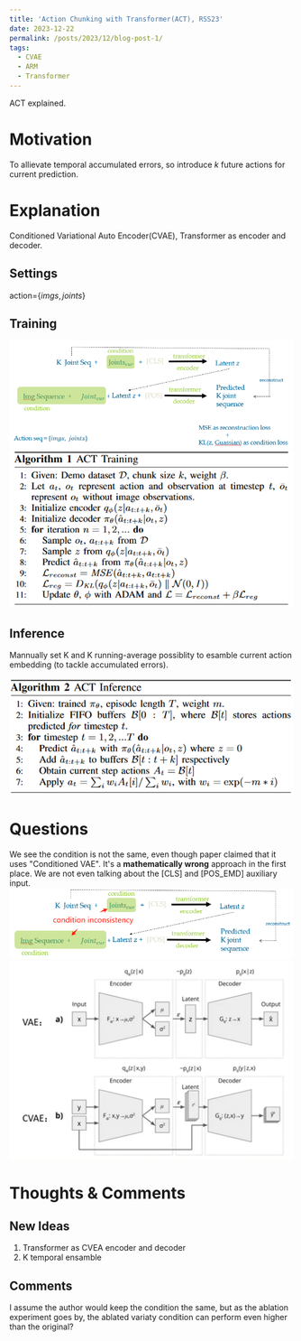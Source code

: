 ```yaml
---
title: 'Action Chunking with Transformer(ACT), RSS23'
date: 2023-12-22
permalink: /posts/2023/12/blog-post-1/
tags:
  - CVAE
  - ARM
  - Transformer
---
```

ACT explained.


# Motivation
To allievate temporal accumulated errors, so introduce $k$ future actions for current prediction.

# Explanation
Conditioned Variational Auto Encoder(CVAE), Transformer as encoder and decoder.


## Settings
action=$\{imgs, joints\}$
## Training
![](/files/ACT_training.png)
![](/files/ACT_training_code.png)
## Inference
Mannually set K and K running-average possiblity to esamble current action embedding (to tackle accumulated errors).

![](/_posts/ACT_inference_code.png)

# Questions
We see the condition is not the same, even though paper claimed that it uses "Conditioned VAE". It's a **mathematically wrong** approach in the first place. We are not even talking about the [CLS] and [POS_EMD] auxiliary input.
![inconsistancy](/files/act_incon.png)
![](files/VAE_CVAE.png)

# Thoughts & Comments
## New Ideas
1. Transformer as CVEA encoder and decoder
2. K temporal ensamble

## Comments
I assume the author would keep the condition the same, but as the ablation experiment goes by, the ablated variaty condition can perform even higher than the original?